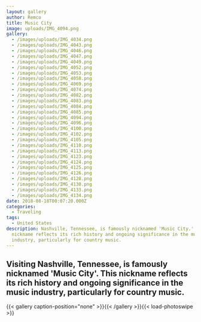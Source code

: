 ```yaml
---
layout: gallery
author: Remco
title: Music City
image: uploads/IMG_4094.png
gallery:
  - /images/uploads/IMG_4034.png
  - /images/uploads/IMG_4043.png
  - /images/uploads/IMG_4046.png
  - /images/uploads/IMG_4047.png
  - /images/uploads/IMG_4049.png
  - /images/uploads/IMG_4052.png
  - /images/uploads/IMG_4053.png
  - /images/uploads/IMG_4058.png
  - /images/uploads/IMG_4069.png
  - /images/uploads/IMG_4074.png
  - /images/uploads/IMG_4082.png
  - /images/uploads/IMG_4083.png
  - /images/uploads/IMG_4084.png
  - /images/uploads/IMG_4085.png
  - /images/uploads/IMG_4094.png
  - /images/uploads/IMG_4096.png
  - /images/uploads/IMG_4100.png
  - /images/uploads/IMG_4102.png
  - /images/uploads/IMG_4105.png
  - /images/uploads/IMG_4110.png
  - /images/uploads/IMG_4113.png
  - /images/uploads/IMG_4123.png
  - /images/uploads/IMG_4124.png
  - /images/uploads/IMG_4125.png
  - /images/uploads/IMG_4126.png
  - /images/uploads/IMG_4128.png
  - /images/uploads/IMG_4130.png
  - /images/uploads/IMG_4133.png
  - /images/uploads/IMG_4134.png
date: 2018-08-18T00:07:20.000Z
categories:
  - Traveling
tags:
  - United States
description: Nashville, Tennessee, is famously nicknamed 'Music City.' This
  nickname reflects its rich history and ongoing significance in the music
  industry, particularly for country music.
---
```


## Visiting Nashville, Tennessee, is famously nicknamed 'Music City'. This nickname reflects its rich history and ongoing significance in the music industry, particularly for country music.

{{< gallery caption-position="none" >}}{{< /gallery >}}{{< load-photoswipe >}}
